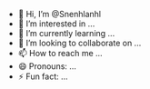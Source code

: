 - 👋 Hi, I’m @Snenhlanhl
- 👀 I’m interested in ...
- 🌱 I’m currently learning ...
- 💞️ I’m looking to collaborate on ...
- 📫 How to reach me ...
- 😄 Pronouns: ...
- ⚡ Fun fact: ...

<!---
Snenhlanhl/Snenhlanhl is a ✨ special ✨ repository because its `README.md` (this file) appears on your GitHub profile.
You can click the Preview link to take a look at your changes.
--->
